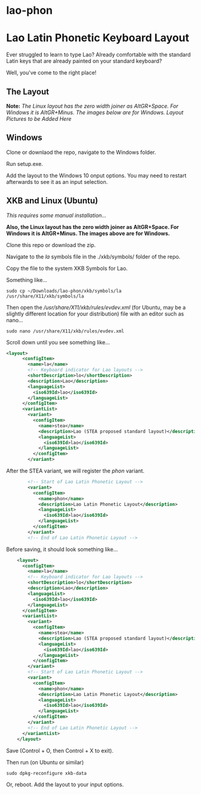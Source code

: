 # lao-phon
# Lao Latin Phonetic Keyboard Layout

Ever struggled to learn to type Lao? Already comfortable with the standard Latin keys that are already painted on your standard keyboard?

Well, you've come to the right place!

## The Layout
**Note:** *The Linux layout has the zero width joiner as AltGR+Space. For Windows it is AltGR+Minus. The images below are for Windows.*
*Layout Pictures to be Added Here*

## Windows
Clone or downlaod the repo, navigate to the Windows folder.

Run setup.exe.

Add the layout to the Windows 10 onput options. You may need to restart afterwards to see it as an input selection.

## XKB and Linux (Ubuntu)
*This requires some manual installation...*

**Also, the Linux layout has the zero width joiner as AltGR+Space. For Windows it is AltGR+Minus. The images above are for Windows.**

Clone this repo or download the zip.

Navigate to the *la* symbols file in the ./xkb/symbols/ folder of the repo.

Copy the file to the system XKB Symbols for Lao. 

Something like... 

```
sudo cp ~/Downloads/lao-phon/xkb/symbols/la /usr/share/X11/xkb/symbols/la
```

Then open the */usr/share/X11/xkb/rules/evdev.xml* (for Ubuntu, may be a slightly different location for your distribution) file with an editor such as nano...

```
sudo nano /usr/share/X11/xkb/rules/evdev.xml
```

Scroll down until you see something like...

```XML
<layout>
      <configItem>
        <name>la</name>
        <!-- Keyboard indicator for Lao layouts -->
        <shortDescription>lo</shortDescription>
        <description>Lao</description>
        <languageList>
          <iso639Id>lao</iso639Id>
        </languageList>
      </configItem>
      <variantList>
        <variant>  
          <configItem>
            <name>stea</name>
            <description>Lao (STEA proposed standard layout)</description>
            <languageList>
              <iso639Id>lao</iso639Id>
            </languageList>
          </configItem>
        </variant> 
```

After the STEA variant, we will register the *phon* variant. 

```XML
        <!-- Start of Lao Latin Phonetic Layout -->
        <variant>     
          <configItem>
            <name>phon</name>
            <description>Lao Latin Phonetic Layout</description>
            <languageList> 
              <iso639Id>lao</iso639Id>
            </languageList>
          </configItem>
        </variant>  
        <!-- End of Lao Latin Phonetic Layout -->
```

 Before saving, it should look something like...

```XML
    <layout>
      <configItem>
        <name>la</name>
        <!-- Keyboard indicator for Lao layouts -->
        <shortDescription>lo</shortDescription>
        <description>Lao</description>
        <languageList>
          <iso639Id>lao</iso639Id>
        </languageList>
      </configItem>
      <variantList>
        <variant>  
          <configItem>
            <name>stea</name>
            <description>Lao (STEA proposed standard layout)</description>
            <languageList>
              <iso639Id>lao</iso639Id>
            </languageList>
          </configItem>
        </variant> 
        <!-- Start of Lao Latin Phonetic Layout -->
        <variant>     
          <configItem>
            <name>phon</name>
            <description>Lao Latin Phonetic Layout</description>
            <languageList> 
              <iso639Id>lao</iso639Id>
            </languageList>
          </configItem>
        </variant>  
        <!-- End of Lao Latin Phonetic Layout -->
      </variantList> 
    </layout>
```

Save (Control + O, then Control + X to exit).

Then run (on Ubuntu or similar)

```
sudo dpkg-reconfigure xkb-data
```

Or, reboot. Add the layout to your input options.
